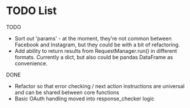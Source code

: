 # TODO List

TODO

* Sort out 'params' - at the moment, they're not common between Facebook and Instagram, but they could be with a bit of refactoring.
* Add ability to return results from RequestManager.run() in different formats. Currently a dict, but also could be pandas DataFrame as convenience.


DONE

* Refactor so that error checking / next action instructions are universal and can be shared between core functions
* Basic OAuth handling moved into response_checker logic